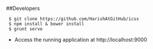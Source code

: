 ##Developers

>
     $ git clone https://github.com/HarishAtGitHub/icss
     $ npm install & bower install 
     $ grunt serve

+ Access the running application at http://localhost:9000

